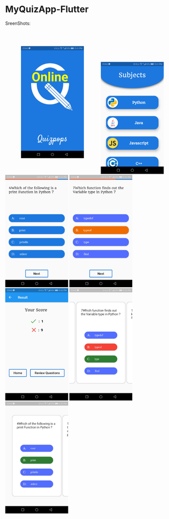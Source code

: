 # MyQuizApp-Flutter

SreenShots:

<kbd><img src="ScreenShots/Screenshot_20201118-174109.jpg" width="200" style="margin:50px"></kbd>
<img src="ScreenShots/Screenshot_20201118-174114.jpg" width="200">
  <img src="ScreenShots/Screenshot_20201118-174123.jpg" width="200">
  <img src="ScreenShots/Screenshot_20201118-174152.jpg" width="200">
  <img src="ScreenShots/Screenshot_20201118-174200.jpg" width="200">
  <img src="ScreenShots/Screenshot_20201118-174208.jpg" width="200">
  <img src="ScreenShots/Screenshot_20201118-174215.jpg" width="200">
